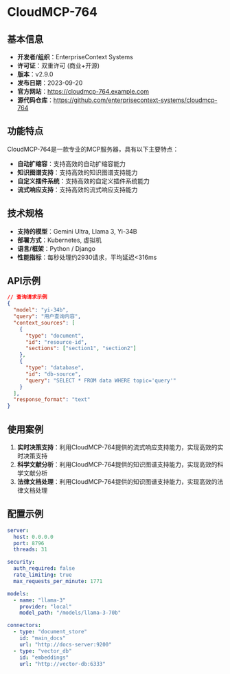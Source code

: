 # CloudMCP-764

## 基本信息

- **开发者/组织**：EnterpriseContext Systems
- **许可证**：双重许可 (商业+开源)
- **版本**：v2.9.0
- **发布日期**：2023-09-20
- **官方网站**：https://cloudmcp-764.example.com
- **源代码仓库**：https://github.com/enterprisecontext-systems/cloudmcp-764

## 功能特点

CloudMCP-764是一款专业的MCP服务器，具有以下主要特点：

- **自动扩缩容**：支持高效的自动扩缩容能力
- **知识图谱支持**：支持高效的知识图谱支持能力
- **自定义插件系统**：支持高效的自定义插件系统能力
- **流式响应支持**：支持高效的流式响应支持能力


## 技术规格

- **支持的模型**：Gemini Ultra, Llama 3, Yi-34B
- **部署方式**：Kubernetes, 虚拟机
- **语言/框架**：Python / Django
- **性能指标**：每秒处理约2930请求，平均延迟<316ms

## API示例

```json
// 查询请求示例
{
  "model": "yi-34b",
  "query": "用户查询内容",
  "context_sources": [
    {
      "type": "document",
      "id": "resource-id",
      "sections": ["section1", "section2"]
    },
    {
      "type": "database",
      "id": "db-source",
      "query": "SELECT * FROM data WHERE topic='query'"
    }
  ],
  "response_format": "text"
}
```

## 使用案例

1. **实时决策支持**：利用CloudMCP-764提供的流式响应支持能力，实现高效的实时决策支持
2. **科学文献分析**：利用CloudMCP-764提供的知识图谱支持能力，实现高效的科学文献分析
3. **法律文档处理**：利用CloudMCP-764提供的知识图谱支持能力，实现高效的法律文档处理


## 配置示例

```yaml
server:
  host: 0.0.0.0
  port: 8796
  threads: 31

security:
  auth_required: false
  rate_limiting: true
  max_requests_per_minute: 1771

models:
  - name: "llama-3"
    provider: "local"
    model_path: "/models/llama-3-70b"

connectors:
  - type: "document_store"
    id: "main_docs"
    url: "http://docs-server:9200"
  - type: "vector_db"
    id: "embeddings"
    url: "http://vector-db:6333"
```